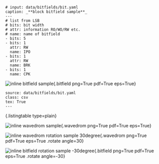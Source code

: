 ```bitfield
# input: data/bitfields/bit.yaml
caption: _**block bitfield sample**_
---
# list from LSB
# bits: bit width
# attr: information RO/WO/RW etc.
# name: name of bitfield
- bits: 5
- bits: 1
  attr: RW
  name: IPO
- bits: 1
  attr: RW
  name: BRK
- bits: 1
  name: CPK
```

![**inline bitfield sample**](data/bitfields/bit.yaml){.bitfield png=True pdf=True eps=True}

```listingtable
source: data/bitfields/bit.yaml
class: csv
tex: True
---
```

[](data/waves/wave.yaml){.listingtable type=plain}

![inline wavedrom sample](data/waves/wave.yaml){.wavedrom png=True pdf=True eps=True}

![inline wavedrom rotation sample 30degree](data/waves/wave.yaml){.wavedrom png=True pdf=True eps=True .rotate angle=30}

![inline bitfield rotation sample -30degree](data/bitfields/bit.yaml){.bitfield png=True pdf=True eps=True .rotate angle=-30}
